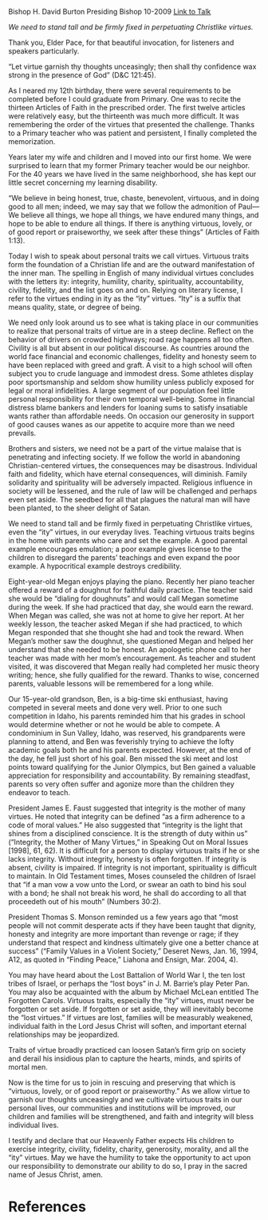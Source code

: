 Bishop H. David Burton
Presiding Bishop
10-2009
[Link to Talk](https://www.churchofjesuschrist.org/study/general-conference/2009/10/let-virtue-garnish-your-thoughts?lang=eng)

_We need to stand tall and be firmly fixed in perpetuating Christlike virtues._

Thank you, Elder Pace, for that beautiful invocation, for listeners and speakers particularly.

“Let virtue garnish thy thoughts unceasingly; then shall thy confidence wax strong in the presence of God” (D&C 121:45).

As I neared my 12th birthday, there were several requirements to be completed before I could graduate from Primary. One was to recite the thirteen Articles of Faith in the prescribed order. The first twelve articles were relatively easy, but the thirteenth was much more difficult. It was remembering the order of the virtues that presented the challenge. Thanks to a Primary teacher who was patient and persistent, I finally completed the memorization.

Years later my wife and children and I moved into our first home. We were surprised to learn that my former Primary teacher would be our neighbor. For the 40 years we have lived in the same neighborhood, she has kept our little secret concerning my learning disability.

“We believe in being honest, true, chaste, benevolent, virtuous, and in doing good to all men; indeed, we may say that we follow the admonition of Paul—We believe all things, we hope all things, we have endured many things, and hope to be able to endure all things. If there is anything virtuous, lovely, or of good report or praiseworthy, we seek after these things” (Articles of Faith 1:13).

Today I wish to speak about personal traits we call virtues. Virtuous traits form the foundation of a Christian life and are the outward manifestation of the inner man. The spelling in English of many individual virtues concludes with the letters ity: integrity, humility, charity, spirituality, accountability, civility, fidelity, and the list goes on and on. Relying on literary license, I refer to the virtues ending in ity as the “ity” virtues. “Ity” is a suffix that means quality, state, or degree of being.



We need only look around us to see what is taking place in our communities to realize that personal traits of virtue are in a steep decline. Reflect on the behavior of drivers on crowded highways; road rage happens all too often. Civility is all but absent in our political discourse. As countries around the world face financial and economic challenges, fidelity and honesty seem to have been replaced with greed and graft. A visit to a high school will often subject you to crude language and immodest dress. Some athletes display poor sportsmanship and seldom show humility unless publicly exposed for legal or moral infidelities. A large segment of our population feel little personal responsibility for their own temporal well-being. Some in financial distress blame bankers and lenders for loaning sums to satisfy insatiable wants rather than affordable needs. On occasion our generosity in support of good causes wanes as our appetite to acquire more than we need prevails.

Brothers and sisters, we need not be a part of the virtue malaise that is penetrating and infecting society. If we follow the world in abandoning Christian-centered virtues, the consequences may be disastrous. Individual faith and fidelity, which have eternal consequences, will diminish. Family solidarity and spirituality will be adversely impacted. Religious influence in society will be lessened, and the rule of law will be challenged and perhaps even set aside. The seedbed for all that plagues the natural man will have been planted, to the sheer delight of Satan.

We need to stand tall and be firmly fixed in perpetuating Christlike virtues, even the “ity” virtues, in our everyday lives. Teaching virtuous traits begins in the home with parents who care and set the example. A good parental example encourages emulation; a poor example gives license to the children to disregard the parents’ teachings and even expand the poor example. A hypocritical example destroys credibility.

Eight-year-old Megan enjoys playing the piano. Recently her piano teacher offered a reward of a doughnut for faithful daily practice. The teacher said she would be “dialing for doughnuts” and would call Megan sometime during the week. If she had practiced that day, she would earn the reward. When Megan was called, she was not at home to give her report. At her weekly lesson, the teacher asked Megan if she had practiced, to which Megan responded that she thought she had and took the reward. When Megan’s mother saw the doughnut, she questioned Megan and helped her understand that she needed to be honest. An apologetic phone call to her teacher was made with her mom’s encouragement. As teacher and student visited, it was discovered that Megan really had completed her music theory writing; hence, she fully qualified for the reward. Thanks to wise, concerned parents, valuable lessons will be remembered for a long while.

Our 15-year-old grandson, Ben, is a big-time ski enthusiast, having competed in several meets and done very well. Prior to one such competition in Idaho, his parents reminded him that his grades in school would determine whether or not he would be able to compete. A condominium in Sun Valley, Idaho, was reserved, his grandparents were planning to attend, and Ben was feverishly trying to achieve the lofty academic goals both he and his parents expected. However, at the end of the day, he fell just short of his goal. Ben missed the ski meet and lost points toward qualifying for the Junior Olympics, but Ben gained a valuable appreciation for responsibility and accountability. By remaining steadfast, parents so very often suffer and agonize more than the children they endeavor to teach.

President James E. Faust suggested that integrity is the mother of many virtues. He noted that integrity can be defined “as a firm adherence to a code of moral values.” He also suggested that “integrity is the light that shines from a disciplined conscience. It is the strength of duty within us” (“Integrity, the Mother of Many Virtues,” in Speaking Out on Moral Issues [1998], 61, 62). It is difficult for a person to display virtuous traits if he or she lacks integrity. Without integrity, honesty is often forgotten. If integrity is absent, civility is impaired. If integrity is not important, spirituality is difficult to maintain. In Old Testament times, Moses counseled the children of Israel that “if a man vow a vow unto the Lord, or swear an oath to bind his soul with a bond; he shall not break his word, he shall do according to all that proceedeth out of his mouth” (Numbers 30:2).

President Thomas S. Monson reminded us a few years ago that “most people will not commit desperate acts if they have been taught that dignity, honesty and integrity are more important than revenge or rage; if they understand that respect and kindness ultimately give one a better chance at success” (“Family Values in a Violent Society,” Deseret News, Jan. 16, 1994, A12, as quoted in “Finding Peace,” Liahona and Ensign, Mar. 2004, 4).

You may have heard about the Lost Battalion of World War I, the ten lost tribes of Israel, or perhaps the “lost boys” in J. M. Barrie’s play Peter Pan. You may also be acquainted with the album by Michael McLean entitled The Forgotten Carols. Virtuous traits, especially the “ity” virtues, must never be forgotten or set aside. If forgotten or set aside, they will inevitably become the “lost virtues.” If virtues are lost, families will be measurably weakened, individual faith in the Lord Jesus Christ will soften, and important eternal relationships may be jeopardized.

Traits of virtue broadly practiced can loosen Satan’s firm grip on society and derail his insidious plan to capture the hearts, minds, and spirits of mortal men.

Now is the time for us to join in rescuing and preserving that which is “virtuous, lovely, or of good report or praiseworthy.” As we allow virtue to garnish our thoughts unceasingly and we cultivate virtuous traits in our personal lives, our communities and institutions will be improved, our children and families will be strengthened, and faith and integrity will bless individual lives.

I testify and declare that our Heavenly Father expects His children to exercise integrity, civility, fidelity, charity, generosity, morality, and all the “ity” virtues. May we have the humility to take the opportunity to act upon our responsibility to demonstrate our ability to do so, I pray in the sacred name of Jesus Christ, amen.

# References
